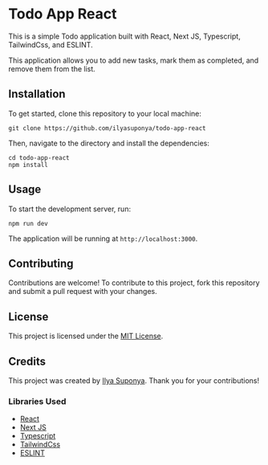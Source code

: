 # Todo App React

This is a simple Todo application built with React, Next JS, Typescript, TailwindCss, and ESLINT.

This application allows you to add new tasks, mark them as completed, and remove them from the list.

## Installation

To get started, clone this repository to your local machine:

```console
git clone https://github.com/ilyasuponya/todo-app-react
```

Then, navigate to the directory and install the dependencies:

```console
cd todo-app-react
npm install
```

## Usage

To start the development server, run:

```console
npm run dev
```

The application will be running at `http://localhost:3000`.

## Contributing

Contributions are welcome! To contribute to this project, fork this repository and submit a pull request with your changes.

## License

This project is licensed under the [MIT License](https://choosealicense.com/licenses/mit/).

## Credits

This project was created by [Ilya Suponya](https://github.com/your-username). Thank you for your contributions!

### Libraries Used

* [React](https://reactjs.org/)
* [Next JS](https://nextjs.org/)
* [Typescript](https://www.typescriptlang.org/)
* [TailwindCss](https://tailwindcss.com/)
* [ESLINT](https://eslint.org/)